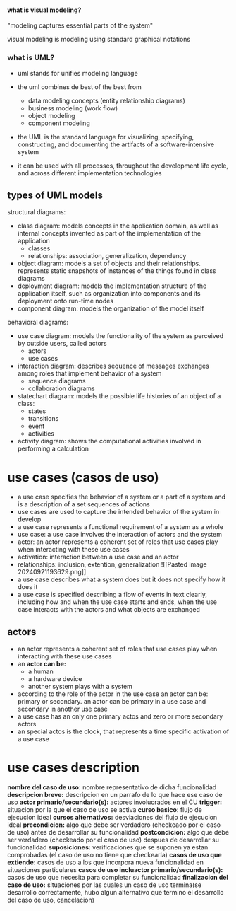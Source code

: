 #### what is visual modeling?
"modeling captures essential parts of the system"

visual modeling is modeling using standard graphical notations

### what is UML?
- uml stands for unifies modeling language
- the uml combines de best of the best from
	- data modeling concepts (entity relationship diagrams)
	- business modeling (work flow)
	- object modeling		
	- component modeling

- the UML is the standard language for visualizing, specifying, constructing, and documenting the artifacts of a software-intensive system
- it can be used with all processes, throughout the development life cycle, and across different implementation technologies


## types of UML models
structural diagrams:
- class diagram: models concepts in the application domain, as well as internal concepts invented as part of the implementation of the application
	- classes
	- relationships: association, generalization, dependency
- object diagram: models a set of objects and their relationships. represents static snapshots of instances of the things found in class diagrams
- deployment diagram: models the implementation structure of the application itself, such as organization into components and its deployment onto run-time nodes
- component diagram: models the organization of the model itself


behavioral diagrams:
- use case diagram: models the functionality of the system as perceived by outside users, called actors
	- actors
	- use cases
- interaction diagram: describes sequence of messages exchanges among roles that implement behavior of a system
	- sequence diagrams
	- collaboration diagrams
- statechart diagram: models the possible life histories of an object of a class:
	- states
	- transitions
	- event
	- activities
- activity diagram: shows the computational activities involved in performing a calculation


# use cases (casos de uso)
- a use case specifies the behavior of a system or a part of a system and is a description of a set sequences of actions
- use cases are used to capture the intended behavior of the system in develop
- a use case represents a functional requirement of a system as a whole
- use case: a use case involves the interaction of actors and the system
- actor: an actor represents a coherent set of roles that use cases play when interacting with these use cases
- activation: interaction between a use case and an actor
- relationships: inclusion, extention, generalization
	![[Pasted image 20240921193629.png]]
- a use case describes what a system does but it does not specify how it does it
- a use case is specified describing a flow of events in text clearly, including how and when the use case starts and ends, when the use case interacts with the actors and what objects are exchanged

## actors
- an actor represents a coherent set of roles that use cases play when interacting with these use cases
- an **actor can be:**
	- a human
	- a hardware device
	- another system plays with a system
- according to the role of the actor in the use case an actor can be: primary or secondary. an actor can be primary in a use case and secondary in another use case
- a use case has an only one primary actos and zero or more secondary actors
- an special actos is the clock, that represents a time specific activation of a use case

# use cases description
**nombre del caso de uso:** nombre representativo de dicha funcionalidad
**descripcion breve:** descripcion en un parrafo de lo que hace ese caso de uso
**actor primario/secundario(s):** actores involucrados en el CU
**trigger:** situacion por la que el caso de uso se activa
**curso basico**: flujo de ejecucion ideal
**cursos alternativos:** desviaciones del flujo de ejecucion ideal
**precondicion:** algo que debe ser verdadero (checkeado por el caso de uso) antes de desarrollar su funcionalidad
**postcondicion:** algo que debe ser verdadero (checkeado por el caso de uso) despues de desarrollar su funcionalidad
**suposiciones:** verificaciones que se suponen ya estan comprobadas (el caso de uso no tiene que checkearla)
**casos de uso que extiende:** casos de uso a los que incorpora nueva funcionalidad en situaciones particulares
**casos de uso incluactor primario/secundario(s):** casos de uso que necesita para completar su funcionalidad
**finalizacion del caso de uso:** situaciones por las cuales un caso de uso termina(se desarrollo correctamente, hubo algun alternativo que termino el desarrollo del caso de uso, cancelacion)